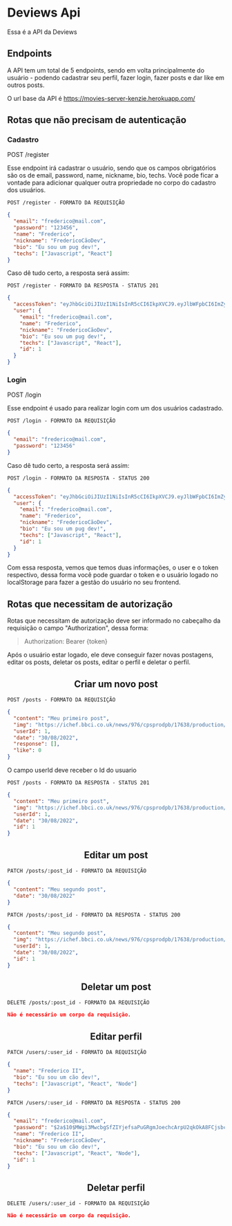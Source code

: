 # Deviews Api

Essa é a API da Deviews

## **Endpoints**

A API tem um total de 5 endpoints, sendo em volta principalmente do usuário - podendo cadastrar seu perfil, fazer login, fazer posts e dar like em outros posts.

O url base da API é https://movies-server-kenzie.herokuapp.com/

## Rotas que não precisam de autenticação

### Cadastro

POST /register <br/>

Esse endpoint irá cadastrar o usuário, sendo que os campos obrigatórios são os de email, password, name, nickname, bio, techs.
Você pode ficar a vontade para adicionar qualquer outra propriedade no corpo do cadastro dos usuários.

`POST /register - FORMATO DA REQUISIÇÃO`

```json
{
  "email": "frederico@mail.com",
  "password": "123456",
  "name": "Frederico",
  "nickname": "FredericoCãoDev",
  "bio": "Eu sou um pug dev!",
  "techs": ["Javascript", "React"]
}
```

Caso dê tudo certo, a resposta será assim:

`POST /register - FORMATO DA RESPOSTA - STATUS 201`

```json
{
  "accessToken": "eyJhbGciOiJIUzI1NiIsInR5cCI6IkpXVCJ9.eyJlbWFpbCI6ImZyZWRlcmljb0BtYWlsLmNvbSIsImlhdCI6MTY2MTg4ODAyNCwiZXhwIjoxNjYxODkxNjI0LCJzdWIiOiIxIn0.0WUbQsax-l6OI70W_cnfBD60Auq82rE2XjlMxaYkzCE",
  "user": {
    "email": "frederico@mail.com",
    "name": "Frederico",
    "nickname": "FredericoCãoDev",
    "bio": "Eu sou um pug dev!",
    "techs": ["Javascript", "React"],
    "id": 1
  }
}
```

### Login

POST /login <br/>

Esse endpoint é usado para realizar login com um dos usuários cadastrado.

`POST /login - FORMATO DA REQUISIÇÃO`

```json
{
  "email": "frederico@mail.com",
  "password": "123456"
}
```

Caso dê tudo certo, a resposta será assim:

`POST /login - FORMATO DA RESPOSTA - STATUS 200`

```json
{
  "accessToken": "eyJhbGciOiJIUzI1NiIsInR5cCI6IkpXVCJ9.eyJlbWFpbCI6ImZyZWRlcmljb0BtYWlsLmNvbSIsImlhdCI6MTY2MTg4ODA4OSwiZXhwIjoxNjYxODkxNjg5LCJzdWIiOiIxIn0    RyeCQrvZ23R4IOWfjzSG7gC60Wjy7CEFbt3VPi5-iGk",
  "user": {
    "email": "frederico@mail.com",
    "name": "Frederico",
    "nickname": "FredericoCãoDev",
    "bio": "Eu sou um pug dev!",
    "techs": ["Javascript", "React"],
    "id": 1
  }
}
```

Com essa resposta, vemos que temos duas informações, o user e o token respectivo, dessa forma você pode guardar o token e o usuário logado no localStorage para fazer a gestão do usuário no seu frontend.

## Rotas que necessitam de autorização

Rotas que necessitam de autorização deve ser informado no cabeçalho da requisição o campo "Authorization", dessa forma:

> Authorization: Bearer {token}

Após o usuário estar logado, ele deve conseguir fazer novas postagens, editar os posts, deletar os posts, editar o perfil e deletar o perfil.

<h2 align ='center'> Criar um novo post </h2>

`POST /posts - FORMATO DA REQUISIÇÃO`

```json
{
  "content": "Meu primeiro post",
  "img": "https://ichef.bbci.co.uk/news/976/cpsprodpb/17638/production/_124800859_gettyimages-817514614.jpg",
  "userId": 1,
  "date": "30/08/2022",
  "response": [],
  "like": 0
}
```

O campo userId deve receber o Id do usuario

`POST /posts - FORMATO DA RESPOSTA - STATUS 201`

```json
{
  "content": "Meu primeiro post",
  "img": "https://ichef.bbci.co.uk/news/976/cpsprodpb/17638/production/_124800859_gettyimages-817514614.jpg",
  "userId": 1,
  "date": "30/08/2022",
  "id": 1
}
```

<h2 align ='center'> Editar um post </h2>

`PATCH /posts/:post_id - FORMATO DA REQUISIÇÃO`

```json
{
  "content": "Meu segundo post",
  "date": "30/08/2022"
}
```

`PATCH /posts/:post_id - FORMATO DA RESPOSTA - STATUS 200`

```json
{
  "content": "Meu segundo post",
  "img": "https://ichef.bbci.co.uk/news/976/cpsprodpb/17638/production/_124800859_gettyimages-817514614.jpg",
  "userId": 1,
  "date": "30/08/2022",
  "id": 1
}
```

<h2 align ='center'> Deletar um post </h2>

`DELETE /posts/:post_id - FORMATO DA REQUISIÇÃO`

```json
Não é necessário um corpo da requisição.
```

<h2 align ='center'> Editar perfil</h2>

`PATCH /users/:user_id - FORMATO DA REQUISIÇÃO`

```json
{
  "name": "Frederico II",
  "bio": "Eu sou um cão dev!",
  "techs": ["Javascript", "React", "Node"]
}
```

`PATCH /users/:user_id - FORMATO DA RESPOSTA - STATUS 200`

```json
{
  "email": "frederico@mail.com",
  "password": "$2a$10$MWgi3MwcbgSfZIYjefsaPuGRgmJoechcArpU2qkOkA8FCjsbcDdVa",
  "name": "Frederico II",
  "nickname": "FredericoCãoDev",
  "bio": "Eu sou um cão dev!",
  "techs": ["Javascript", "React", "Node"],
  "id": 1
}
```

<h2 align ='center'> Deletar perfil</h2>

`DELETE /users/:user_id - FORMATO DA REQUISIÇÃO`

```json
Não é necessário um corpo da requisição.
```
